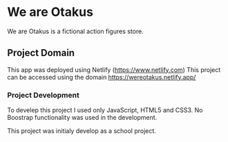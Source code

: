 # We are Otakus

We are Otakus is a fictional action figures store.

## Project Domain

This app was deployed using Netlify (https://www.netlify.com)
This project can be accessed using the domain https://wereotakus.netlify.app/

### Project Development

To develep this project I used only JavaScript, HTML5 and CSS3. No Boostrap functionality was used in the development.

This project was initialy develop as a school project.
